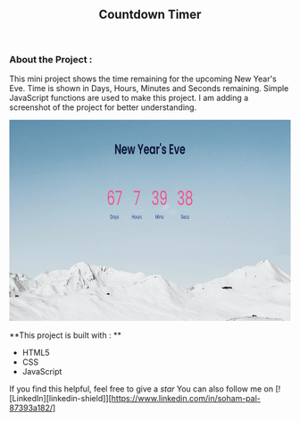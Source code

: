 <h2 align="center">  Countdown Timer </h2>

<br />

### About the Project : 

This mini project shows the time remaining for the upcoming New Year's Eve. Time is shown in Days, Hours, Minutes and Seconds remaining. Simple JavaScript functions are used to make this project. I am adding a screenshot of the project for better understanding.

<p align="center"><a href="https://github.com/p-soham11/JSCodes/tree/main/countdown_Timer"><img src = "images/ss_cdt.png" alt="Screenshot Image" width="750" height="360"></a>

**This project is built with : **

* HTML5
* CSS
* JavaScript

If you find this helpful, feel free to give a  *star* 
You can also follow me on [![LinkedIn][linkedin-shield]][https://www.linkedin.com/in/soham-pal-87393a182/]

